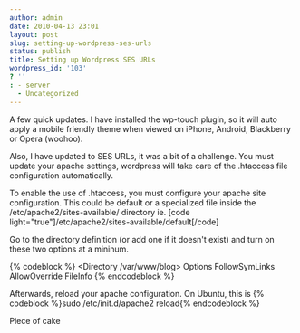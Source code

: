 ```yaml
---
author: admin
date: 2010-04-13 23:01
layout: post
slug: setting-up-wordpress-ses-urls
status: publish
title: Setting up Wordpress SES URLs
wordpress_id: '103'
? ''
: - server
  - Uncategorized
---
```


A few quick updates.  I have installed the wp-touch plugin, so it will auto apply a mobile friendly theme when viewed on iPhone, Android, Blackberry or Opera (woohoo).

Also, I have updated to SES URLs, it was a bit of a challenge.  You must update your apache settings, wordpress will take care of the .htaccess file configuration automatically.

To enable the use of .htaccess, you must configure your apache site configuration.  This could be default or a specialized file inside the /etc/apache2/sites-available/ directory ie.
[code light="true"]/etc/apache2/sites-available/default[/code]

Go to the directory definition (or add one if it doesn't exist) and turn on these two options at a mininum.

{% codeblock %}
  <Directory /var/www/blog>
    Options FollowSymLinks
    AllowOverride FileInfo
  </Directory>
{% endcodeblock %}

Afterwards, reload your apache configuration.  On Ubuntu, this is
{% codeblock %}sudo /etc/init.d/apache2 reload{% endcodeblock %}

Piece of cake
